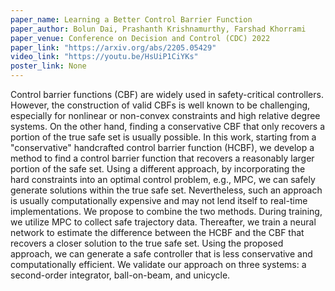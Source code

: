 ```yaml
---
paper_name: Learning a Better Control Barrier Function
paper_author: Bolun Dai, Prashanth Krishnamurthy, Farshad Khorrami
paper_venue: Conference on Decision and Control (CDC) 2022
paper_link: "https://arxiv.org/abs/2205.05429"
video_link: "https://youtu.be/HsUiP1CiYKs"
poster_link: None
---
```

Control barrier functions (CBF) are widely used in safety-critical controllers. However, the construction of valid CBFs is well known to be challenging, especially for nonlinear or non-convex constraints and high relative degree systems. On the other hand, finding a conservative CBF that only recovers a portion of the true safe set is usually possible. In this work, starting from a "conservative" handcrafted control barrier function (HCBF), we develop a method to find a control barrier function that recovers a reasonably larger portion of the safe set. Using a different approach, by incorporating the hard constraints into an optimal control problem, e.g., MPC, we can safely generate solutions within the true safe set. Nevertheless, such an approach is usually computationally expensive and may not lend itself to real-time implementations. We propose to combine the two methods. During training, we utilize MPC to collect safe trajectory data. Thereafter, we train a neural network to estimate the difference between the HCBF and the CBF that recovers a closer solution to the true safe set. Using the proposed approach, we can generate a safe controller that is less conservative and computationally efficient. We validate our approach on three systems: a second-order integrator, ball-on-beam, and unicycle.